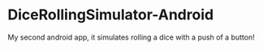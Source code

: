 # DiceRollingSimulator-Android
 My second android app, it simulates rolling a dice with a push of a button!
